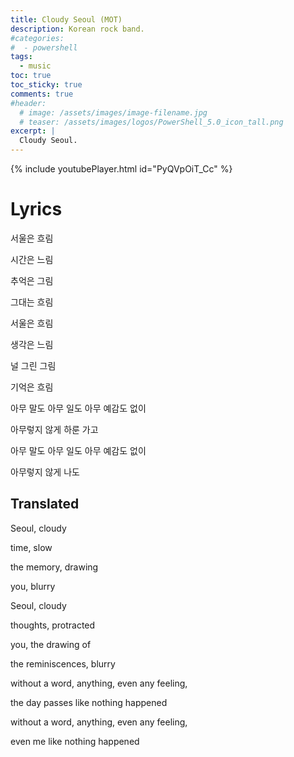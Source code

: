 ```yaml
---
title: Cloudy Seoul (MOT)
description: Korean rock band.
#categories:
#  - powershell
tags:
  - music
toc: true
toc_sticky: true
comments: true
#header:
  # image: /assets/images/image-filename.jpg
  # teaser: /assets/images/logos/PowerShell_5.0_icon_tall.png
excerpt: |
  Cloudy Seoul.
---
```


{% include youtubePlayer.html id="PyQVpOiT_Cc" %}

# Lyrics

서울은 흐림  

시간은 느림

추억은 그림

그대는 흐림

서울은 흐림

생각은 느림

널 그린 그림

기억은 흐림

아무 말도 아무 일도 아무 예감도 없이

아무렇지 않게 하룬 가고

아무 말도 아무 일도 아무 예감도 없이

아무렇지 않게 나도

## Translated

Seoul, cloudy

time, slow

the memory, drawing

you, blurry

Seoul, cloudy

thoughts, protracted

you, the drawing of

the reminiscences, blurry

without a word, anything, even any feeling,

the day passes like nothing happened

without a word, anything, even any feeling,

even me like nothing happened
